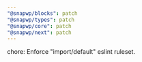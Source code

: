 ```yaml
---
"@snapwp/blocks": patch
"@snapwp/types": patch
"@snapwp/core": patch
"@snapwp/next": patch
---
```


chore: Enforce "import/default" eslint ruleset.
